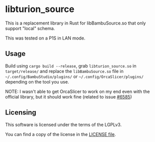 # libturion_source

This is a replacement library in Rust for libBambuSource.so that only support "local" schema.

This was tested on a P1S in LAN mode.

## Usage

Build using `cargo build --release`, grab `libturion_source.so` in `target/release/` and replace the `libBambuSource.so` file in `~/.config/BambuStudio/plugins/` or `~/.config/OrcaSlicer/plugins/` depending on the tool you use.

NOTE: I wasn't able to get OrcaSlicer to work on my end even with the official library, but it should work fine (related to issue [#6585](https://github.com/SoftFever/OrcaSlicer/issues/6585))

## Licensing

This software is licensed under the terms of the LGPLv3.

You can find a copy of the license in the [LICENSE file](LICENSE).
